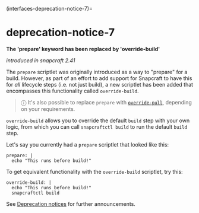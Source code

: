 (interfaces-deprecation-notice-7)=
# deprecation-notice-7

**The 'prepare' keyword has been replaced by 'override-build'**

_introduced in snapcraft 2.41_

The `prepare` scriptlet was originally introduced as a way to "prepare" for a build. However, as part of an effort to add support for Snapcraft to have this for _all_ lifecycle steps (i.e. not just build), a new scriptlet has been added that encompasses this functionality called `override-build`. 

>  ⓘ  It's also possible to replace `prepare` with [`override-pull`](/interfaces/overrides), depending on your requirements.

`override-build` allows you to override the default `build` step with your own logic, from which you can call `snapcraftctl build` to run the default `build` step.

Let's say you currently had a `prepare` scriptlet that looked like this:

```
prepare: |
  echo "This runs before build!"
```

To get equivalent functionality with the `override-build` scriptlet, try this:

```
override-build: |
  echo "This runs before build!"
  snapcraftctl build
```

See [Deprecation notices](/)  for further announcements.

